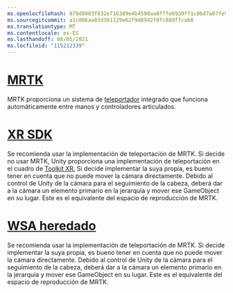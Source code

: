 ```yaml
---
ms.openlocfilehash: 879d8083f832e716389e4b4598aa0fffe6930ff1c06d7a07fe9e4dacc98e7937
ms.sourcegitcommit: a1c086aa83d381129e62f9d8942f0fc889ffcab0
ms.translationtype: MT
ms.contentlocale: es-ES
ms.lasthandoff: 08/05/2021
ms.locfileid: "115212339"
---
```

# <a name="mrtk"></a>[MRTK](#tab/mrtk)
<!-- NEVER CHANGE THE ABOVE LINE! -->

MRTK proporciona un sistema de [teleportador](/windows/mixed-reality/mrtk-unity/features/teleport-system/teleport-system) integrado que funciona automáticamente entre manos y controladores articulados.

# <a name="xr-sdk"></a>[XR SDK](#tab/xr)
<!-- NEVER CHANGE THE ABOVE LINE! -->

Se recomienda usar la implementación de teleportación de MRTK.
Si decide no usar MRTK, Unity proporciona una implementación de teleportación en el cuadro de [Toolkit XR.](https://docs.unity3d.com/Packages/com.unity.xr.interaction.toolkit@1.0/manual/locomotion.html)
Si decide implementar la suya propia, es bueno tener en cuenta que no puede mover la cámara directamente. Debido al control de Unity de la cámara para el seguimiento de la cabeza, deberá dar a la cámara un elemento primario en la jerarquía y mover ese GameObject en su lugar. Este es el equivalente del espacio de reproducción de MRTK.

# <a name="legacy-wsa"></a>[WSA heredado](#tab/wsa)
<!-- NEVER CHANGE THE ABOVE LINE! -->

Se recomienda usar la implementación de teleportación de MRTK.
Si decide implementar la suya propia, es bueno tener en cuenta que no puede mover la cámara directamente. Debido al control de Unity de la cámara para el seguimiento de la cabeza, deberá dar a la cámara un elemento primario en la jerarquía y mover ese GameObject en su lugar. Este es el equivalente del espacio de reproducción de MRTK.